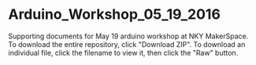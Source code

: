 # Arduino_Workshop_05_19_2016
Supporting documents for May 19 arduino workshop at NKY MakerSpace. To download the entire repository, click "Download ZIP". To download an individual file, click the filename to view it, then click the "Raw" button.

